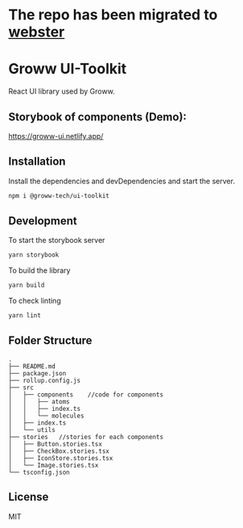 # The repo has been migrated to [webster](https://github.com/Groww/webster)

# Groww UI-Toolkit
React UI library used by Groww.

## Storybook of components (Demo):
https://groww-ui.netlify.app/

## Installation
Install the dependencies and devDependencies and start the server.

```sh
npm i @groww-tech/ui-toolkit
```

## Development

To start the storybook server
```sh
yarn storybook
```

To build the library
```sh
yarn build
```

To check linting
```sh
yarn lint
```

## Folder Structure
```
.
├── README.md
├── package.json
├── rollup.config.js
├── src
│   ├── components    //code for components
│   │   ├── atoms
│   │   ├── index.ts
│   │   └── molecules
│   ├── index.ts
│   └── utils
├── stories   //stories for each components
│   ├── Button.stories.tsx
│   ├── CheckBox.stories.tsx
│   ├── IconStore.stories.tsx
│   └── Image.stories.tsx
└── tsconfig.json
```
## License

MIT
